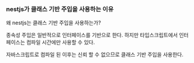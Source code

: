 ### nestjs가 클래스 기반 주입을 사용하는 이유

왜 nestjs는 클래스 기반 주입을 사용하는가?

종속성 주입은 일반적으로 인터페이스를 기반으로 한다. 하지만 타입스크립트에서 인터페이스는 컴파일 시간에만 사용할 수 있다.

자바스크립트로 컴파일 된 이후는 신뢰 할 수 없으므로 클래스 기반 주입을 사용한다.
